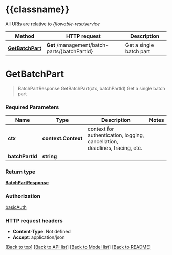 # {{classname}}

All URIs are relative to */flowable-rest/service*

Method | HTTP request | Description
------------- | ------------- | -------------
[**GetBatchPart**](BatchPartsApi.md#GetBatchPart) | **Get** /management/batch-parts/{batchPartId} | Get a single batch part

# **GetBatchPart**
> BatchPartResponse GetBatchPart(ctx, batchPartId)
Get a single batch part

### Required Parameters

Name | Type | Description  | Notes
------------- | ------------- | ------------- | -------------
 **ctx** | **context.Context** | context for authentication, logging, cancellation, deadlines, tracing, etc.
  **batchPartId** | **string**|  | 

### Return type

[**BatchPartResponse**](BatchPartResponse.md)

### Authorization

[basicAuth](../README.md#basicAuth)

### HTTP request headers

 - **Content-Type**: Not defined
 - **Accept**: application/json

[[Back to top]](#) [[Back to API list]](../README.md#documentation-for-api-endpoints) [[Back to Model list]](../README.md#documentation-for-models) [[Back to README]](../README.md)

